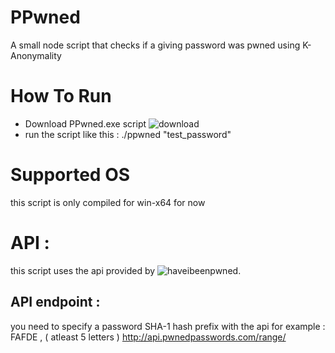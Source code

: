 # PPwned
A small node script that checks if a giving password was pwned using K-Anonymality

# How To Run
- Download PPwned.exe script ![download](https://gofile.io/d/uCAfwR)
- run the script like this : ./ppwned "test_password"
# Supported OS
this script is only compiled for win-x64 for now 

# API : 

this script uses the api provided by ![haveibeenpwned](https://haveibeenpwned.com/).
## API endpoint :
you need to specify a password SHA-1 hash prefix with the api for example : FAFDE , ( atleast 5 letters )
http://api.pwnedpasswords.com/range/
